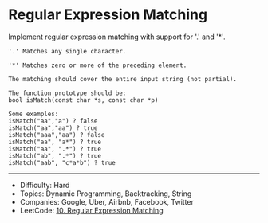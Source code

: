# Regular Expression Matching

Implement regular expression matching with support for '.' and '*'.

```
'.' Matches any single character.

'*' Matches zero or more of the preceding element.

The matching should cover the entire input string (not partial).

The function prototype should be:
bool isMatch(const char *s, const char *p)

Some examples:
isMatch("aa","a") ? false
isMatch("aa","aa") ? true
isMatch("aaa","aa") ? false
isMatch("aa", "a*") ? true
isMatch("aa", ".*") ? true
isMatch("ab", ".*") ? true
isMatch("aab", "c*a*b") ? true
```

---

* Difficulty: Hard
* Topics: Dynamic Programming, Backtracking, String
* Companies: Google, Uber, Airbnb, Facebook, Twitter
* LeetCode: [10. Regular Expression Matching](https://leetcode.com/problems/regular-expression-matching/description/)
